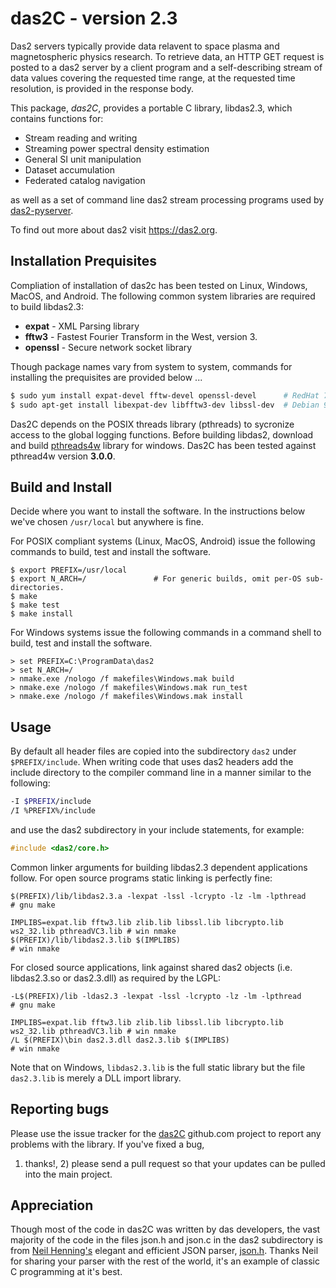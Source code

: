 # das2C - version 2.3


Das2 servers typically provide data relavent to space plasma and magnetospheric
physics research.  To retrieve data, an HTTP GET request is posted to a das2 
server by a client program and a self-describing stream of data values covering
the requested time range, at the requested time resolution, is provided in the
response body.

This package, *das2C*, provides a portable C library, libdas2.3, which contains
functions for: 

  * Stream reading and writing
  * Streaming power spectral density estimation
  * General SI unit manipulation
  * Dataset accumulation
  * Federated catalog navigation
  
as well as a set of command line das2 stream processing programs used by [das2-pyserver](https://github.com/das-developers/das2-pyserver).

To find out more about das2 visit https://das2.org.

## Installation Prequisites

Compliation of installation of das2c has been tested on Linux, Windows,
MacOS, and Android.  The following common system libraries are required to
build libdas2.3:

  * **expat** - XML Parsing library
  * **fftw3** - Fastest Fourier Transform in the West, version 3.
  * **openssl** - Secure network socket library
 
Though package names vary from system to system, commands for installing the
prequisites are provided below \.\.\.
```bash
$ sudo yum install expat-devel fftw-devel openssl-devel      # RedHat 7 and similar
$ sudo apt-get install libexpat-dev libfftw3-dev libssl-dev  # Debian 9 and similar
```

Das2C depends on the POSIX threads library (pthreads) to sycronize access
to the global logging functions.  Before building libdas2, download and build 
[pthreads4w](https://sourceforge.net/projects/pthreads4w/) library for windows.
Das2C has been tested against pthread4w version **3.0.0**.

## Build and Install

Decide where you want to install the software.  In the instructions below we've
chosen `/usr/local` but anywhere is fine. 

For POSIX compliant systems (Linux, MacOS, Android) issue the following commands
to build, test and install the software.

```
$ export PREFIX=/usr/local
$ export N_ARCH=/               # For generic builds, omit per-OS sub-directories.
$ make
$ make test
$ make install
```

For Windows systems issue the following commands in a command shell to build, test
and install the software.

```batchfile
> set PREFIX=C:\ProgramData\das2
> set N_ARCH=/
> nmake.exe /nologo /f makefiles\Windows.mak build
> nmake.exe /nologo /f makefiles\Windows.mak run_test
> nmake.exe /nologo /f makefiles\Windows.mak install
```

## Usage

By default all header files are copied into the subdirectory `das2` under
`$PREFIX/include`.  When writing code that uses das2 headers add the include
directory to the compiler command line in a manner similar to the following:
```bash
-I $PREFIX/include 
/I %PREFIX%/include
```
and use the das2 subdirectory in your include statements, for example:
```C
#include <das2/core.h>
```
Common linker arguments for building libdas2.3 dependent applications follow.
For open source programs static linking is perfectly fine:

```make
$(PREFIX)/lib/libdas2.3.a -lexpat -lssl -lcrypto -lz -lm -lpthread                      # gnu make

IMPLIBS=expat.lib fftw3.lib zlib.lib libssl.lib libcrypto.lib ws2_32.lib pthreadVC3.lib # win nmake     
$(PREFIX)/lib/libdas2.3.lib $(IMPLIBS)                                                  # win nmake
```

For closed source applications, link against shared das2 objects (i.e. libdas2.3.so
or das2.3.dll) as required by the LGPL:

```make
-L$(PREFIX)/lib -ldas2.3 -lexpat -lssl -lcrypto -lz -lm -lpthread                       # gnu make

IMPLIBS=expat.lib fftw3.lib zlib.lib libssl.lib libcrypto.lib ws2_32.lib pthreadVC3.lib # win nmake
/L $(PREFIX)\bin das2.3.dll das2.3.lib $(IMPLIBS)                                       # win nmake
```

Note that on Windows, `libdas2.3.lib` is the full static library but the file
`das2.3.lib` is merely a DLL import library.

## Reporting bugs
Please use the issue tracker for the [das2C](https://github.com/das-developers/das2C/issues) 
github.com project to report any problems with the library.  If you've fixed a bug, 
1) thanks!, 2) please send a pull request so that your updates can be pulled into
the main project.

## Appreciation
Though most of the code in das2C was written by das developers, the vast majority
of the code in the files json.h and json.c in the das2 subdirectory is from 
[Neil Henning's](https://github.com/sheredom) elegant and efficient JSON parser, 
[json.h](https://github.com/sheredom/json.h).  Thanks Neil for sharing your
parser with the rest of the world, it's an example of classic C programming at
it's best.

